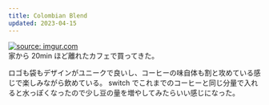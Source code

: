 ```yaml
---
title: Colombian Blend
updated: 2023-04-15
---
```


<a href="https://imgur.com/bL77Tu4"><img src="https://i.imgur.com/bL77Tu4.jpg" title="source: imgur.com" /></a>  
家から 20min ほど離れたカフェで買ってきた。

ロゴも袋もデザインがユニークで良いし、コーヒーの味自体も割と攻めている感じで楽しみながら飲めている。
switch でこれまでのコーヒーと同じ分量で入れると水っぽくなったので少し豆の量を増やしてみたらいい感じになった。
